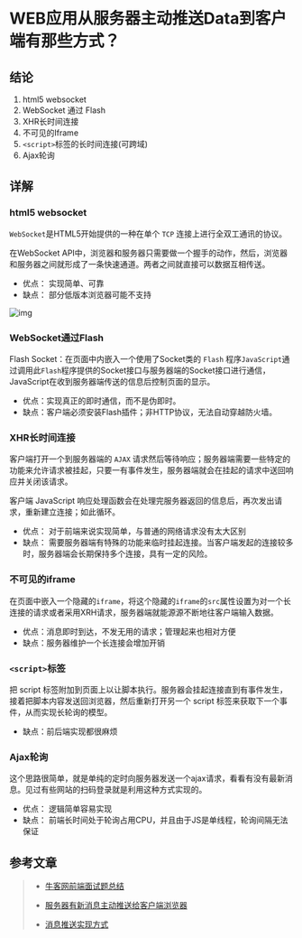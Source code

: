 # WEB应用从服务器主动推送Data到客户端有那些方式？

## 结论

 1. html5 websocket
 2. WebSocket 通过 Flash
 3. XHR长时间连接
 4. 不可见的Iframe
 5. `<script>`标签的长时间连接(可跨域)
 6. Ajax轮询
 
## 详解
 
### html5 websocket

`WebSocket`是HTML5开始提供的一种在单个 `TCP` 连接上进行全双工通讯的协议。

在WebSocket API中，浏览器和服务器只需要做一个握手的动作，然后，浏览器和服务器之间就形成了一条快速通道。两者之间就直接可以数据互相传送。

 * 优点： 实现简单、可靠
 * 缺点： 部分低版本浏览器可能不支持

![img](https://images2015.cnblogs.com/blog/926638/201705/926638-20170508182026957-83496894.png)

### WebSocket通过Flash

Flash Socket：在页面中内嵌入一个使用了Socket类的 `Flash` 程序`JavaScript`通过调用此`Flash`程序提供的Socket接口与服务器端的Socket接口进行通信，JavaScript在收到服务器端传送的信息后控制页面的显示。
 * 优点：实现真正的即时通信，而不是伪即时。
 * 缺点：客户端必须安装Flash插件；非HTTP协议，无法自动穿越防火墙。
 
### XHR长时间连接

客户端打开一个到服务器端的 `AJAX` 请求然后等待响应；服务器端需要一些特定的功能来允许请求被挂起，只要一有事件发生，服务器端就会在挂起的请求中送回响应并关闭该请求。

客户端 JavaScript 响应处理函数会在处理完服务器返回的信息后，再次发出请求，重新建立连接；如此循环。

 * 优点： 对于前端来说实现简单，与普通的网络请求没有太大区别
 * 缺点： 需要服务器端有特殊的功能来临时挂起连接。当客户端发起的连接较多时，服务器端会长期保持多个连接，具有一定的风险。

### 不可见的iframe

在页面中嵌入一个隐藏的`iframe`，将这个隐藏的`iframe`的`src`属性设置为对一个长连接的请求或者采用XRH请求，服务器端就能源源不断地往客户端输入数据。

 * 优点：消息即时到达，不发无用的请求；管理起来也相对方便 
 * 缺点：服务器维护一个长连接会增加开销
 
### `<script>`标签

把 script 标签附加到页面上以让脚本执行。服务器会挂起连接直到有事件发生，接着把脚本内容发送回浏览器，然后重新打开另一个 script 标签来获取下一个事件，从而实现长轮询的模型。

 * 缺点：前后端实现都很麻烦
  
### Ajax轮询

这个思路很简单，就是单纯的定时向服务器发送一个ajax请求，看看有没有最新消息。见过有些网站的扫码登录就是利用这种方式实现的。

 * 优点： 逻辑简单容易实现
 * 缺点： 前端长时间处于轮询占用CPU，并且由于JS是单线程，轮询间隔无法保证

## 参考文章

> * [牛客网前端面试题总结](https://www.nowcoder.com/ta/front-end-interview/review?tpId=10&tqId=11144&query=&asc=true&order=&page=68)
>
> * [服务器有新消息主动推送给客户端浏览器](https://www.cnblogs.com/study-everyday/p/6140498.html)
>
> * [消息推送实现方式](https://www.cnblogs.com/soul-wonder/p/8991893.html)

